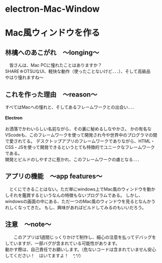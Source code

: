 # electron-Mac-Window
# Mac風ウィンドウを作る

## 林檎へのあこがれ　～longing～
　皆さんは、Mac PCに憧れたことはありますか？<br>
SHARE☆OTSUなUI、軽快な動作（使ったことないけど．．．）、そして高級品<br>
やはり憧れますね～

## これを作った理由　～reason～
 すべてはMacへの憧れと、そしてあるフレームワークとの出会い．．．<br><br>
 **Electron**<br><br>
 お洒落でかわいらしい名前ながら、その裏に秘めるしなやかさ。
 かの有名なVScodeも、このフレームワークを使って開発され今や世界中のプログラマの間で愛されてる。
 デスクトップアプリのフレームワークでありながら、HTML・CSS・JSを使って開発できるというとても特徴的でユニークなフレームワークである。<br>
 開発とビルドのしやすさに惹かれ、このフレームワークの虜となる．．．
 
## アプリの機能　～app features～
 　とくにできることはない。ただ単にwindows上でMac風のウィンドウを動かしそれを鑑賞するというなんの特徴もないプログラムである。
 しかし、windowsの画面の中にある、ただ一つのMac風のウィンドウを見るとなんかうれしくなってきた。
 もし、興味があればビルドしてみるのもいいだろう。
 
## 注意　～note～
　　このアプリは1週間じっくりかけて制作し、細心の注意を払ってデバッグをしていますが、一部バグが含まれている可能性があります。<br>
  動かす際は、自己責任でお願いします。（危ないコードは含まれていません安心してください！　はいてますよ！　_\^,^/_）
